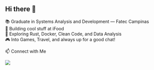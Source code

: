 ## Hi there 👋

📚 Graduate in Systems Analysis and Development — Fatec Campinas  
🚀 Building cool stuff at iFood  
🧠 Exploring Rust, Docker, Clean Code, and Data Analysis  
🎮 Into Games, Travel, and always up for a good chat!  

📫 Connect with Me  

<a href="https://www.linkedin.com/in/pauloceccon/" target="_blank">
  <img src="https://img.shields.io/badge/-LinkedIn-%230077B5?style=for-the-badge&logo=linkedin&logoColor=white">
</a>
